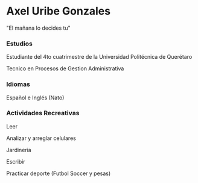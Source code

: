 # Axel Uribe Gonzales
"El mañana lo decides tu"

### Estudios
Estudiante del 4to cuatrimestre de la Universidad Politécnica de Querétaro


Tecnico en Procesos de Gestion Administrativa

### Idiomas 
Español e Inglés (Nato)

### Actividades Recreativas
Leer

Analizar y arreglar celulares

Jardineria

Escribir

Practicar deporte (Futbol Soccer y pesas)

